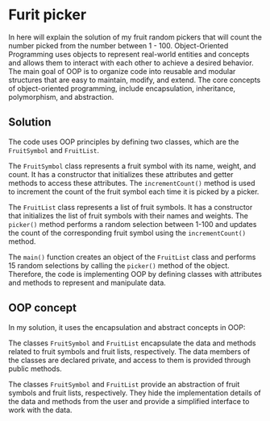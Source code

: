 # Furit picker
In here will explain the solution of my fruit random pickers that will count the number picked from the number between 1 - 100. Object-Oriented Programming uses objects to represent real-world entities and concepts and allows them to interact with each other to achieve a desired behavior. The main goal of OOP is to organize code into reusable and modular structures that are easy to maintain, modify, and extend. The core concepts of object-oriented programming, include encapsulation, inheritance, polymorphism, and abstraction.

## Solution

The code uses OOP principles by defining two classes, which are the `FruitSymbol` and `FruitList`.

The `FruitSymbol` class represents a fruit symbol with its name, weight, and count. It has a constructor that initializes these attributes and getter methods to access these attributes. The `incrementCount()` method is used to increment the count of the fruit symbol each time it is picked by a picker.

The `FruitList` class represents a list of fruit symbols. It has a constructor that initializes the list of fruit symbols with their names and weights. The `picker()` method performs a random selection between 1-100 and updates the count of the corresponding fruit symbol using the `incrementCount()` method.

The `main()` function creates an object of the `FruitList` class and performs 15 random selections by calling the `picker()` method of the object. Therefore, the code is implementing OOP by defining classes with attributes and methods to represent and manipulate data.

## OOP concept

In my solution, it uses the encapsulation and abstract concepts in OOP:

The classes `FruitSymbol` and `FruitList` encapsulate the data and methods related to fruit symbols and fruit lists, respectively. The data members of the classes are declared private, and access to them is provided through public methods.

The classes `FruitSymbol` and `FruitList` provide an abstraction of fruit symbols and fruit lists, respectively. They hide the implementation details of the data and methods from the user and provide a simplified interface to work with the data.